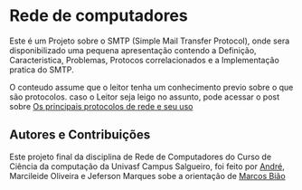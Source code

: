 # Rede de computadores

<p> Este é um Projeto sobre o SMTP (Simple Mail Transfer Protocol), onde sera disponibilizado uma pequena apresentação contendo a Definição, Caracteristica, Problemas, Protocos correlacionados e a Implementação pratica do SMTP. </p>

<p> O conteudo assume que o leitor tenha um conhecimento previo sobre o que são protocolos. caso o Leitor seja leigo no assunto, pode acessar o post sobre 
<a href="https://www.opservices.com.br/protocolos-de-rede/#:~:text=Protocolos%20de%20rede%20s%C3%A3o%20os%20conjuntos%20de%20normas,qualquer%20fabricante%2C%20por%20meio%20de%20qualquer%20sistema%20operacional.">Os principais protocolos de rede e seu uso</a> </p>
  
  
 <h2>Autores e Contribuições</h2>
  
  <p> Este projeto final da disciplina de Rede de Computadores do Curso de Ciência da computação da Univasf Campus Salgueiro, foi feito por <a href="https://github.com/AndreFreir3"> André</a>, Marcileide Oliveira e Jeferson Marques sobe a orientação de <a href="https://github.com/marcosbiao"> Marcos Bião</a> </p>

